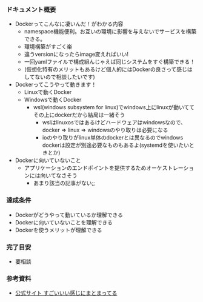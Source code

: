 ### ドキュメント概要
- Dockerってこんなに凄いんだ！がわかる内容
  - namespace機能便利。お互いの環境に影響を与えないでサービスを構築できる。
  - 環境構築がすごく楽
  - 違うversionになったらimage変えればいい!
  - 一回yamlファイルで構成組んじゃえば同じシステムをすぐ構築できる！
  - (仮想化特有のメリットもあるけど個人的にはDockerの良さって感じはしてないので相談したいです)
- Dockerってこうやって動きます！
  - Linuxで動くDocker
  - Windowsで動くDocker
    - wsl(windows subsystem for linux)でwindows上にlinuxが動いててその上にdockerだから結局は一緒そう
      - wslはlinuxosではあるけどハードウェアはwindowsなので、docker => linux => windowsのやり取りは必要になる
      - ioのやり取りがlinux単体のdockerとは異なるのでwindows dockerは設定が別途必要なものもあるよ(systemdを使いたいときとか)  
- Dockerに向いていないこと
  - アプリケーションのエンドポイントを提供するためオーケストレーションには向いてなさそう
    - あまり該当の記事がない;;

### 達成条件
- Dockerがどうやって動いているか理解できる
- Dockerに向いていないことを理解できる
- Dockerを使うメリットが理解できる

### 完了目安
- 要相談

### 参考資料
- [公式サイト すごいいい感じにまとまってる](https://docs.docker.jp/get-started/overview.html#:~:text=Docker%20%E3%81%AF%E3%82%A2%E3%83%97%E3%83%AA%E3%82%B1%E3%83%BC%E3%82%B7%E3%83%A7%E3%83%B3%E3%82%92%E9%96%8B%E7%99%BA,%E6%99%82%E9%96%93%E3%81%A7%E6%8F%90%E4%BE%9B%E3%81%A7%E3%81%8D%E3%81%BE%E3%81%99%E3%80%82)